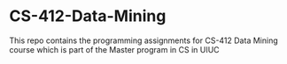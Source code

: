 # CS-412-Data-Mining
This repo contains the programming assignments for CS-412 Data Mining course which is part of the Master program in CS in UIUC
